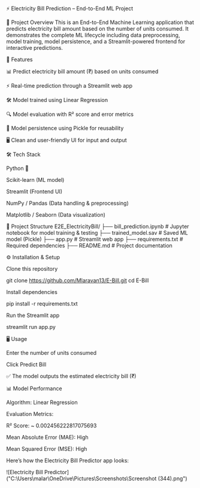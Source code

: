 ⚡ Electricity Bill Prediction – End-to-End ML Project

📌 Project Overview
This is an End-to-End Machine Learning application that predicts electricity bill amount based on the number of units consumed.
It demonstrates the complete ML lifecycle including data preprocessing, model training, model persistence, and a Streamlit-powered frontend for interactive predictions.

🚀 Features

📊 Predict electricity bill amount (₹) based on units consumed

⚡ Real-time prediction through a Streamlit web app

🛠️ Model trained using Linear Regression

🔍 Model evaluation with R² score and error metrics

💾 Model persistence using Pickle for reusability

🖥️ Clean and user-friendly UI for input and output

🛠️ Tech Stack

Python 🐍

Scikit-learn (ML model)

Streamlit (Frontend UI)

NumPy / Pandas (Data handling & preprocessing)

Matplotlib / Seaborn (Data visualization)

📂 Project Structure
E2E_ElectricityBill/
├── bill_prediction.ipynb     # Jupyter notebook for model training & testing
├── trained_model.sav         # Saved ML model (Pickle)
├── app.py                    # Streamlit web app
├── requirements.txt          # Required dependencies
├── README.md                 # Project documentation

⚙️ Installation & Setup

Clone this repository

git clone https://github.com/Mlaravan13/E-Bill.git
cd E-Bill


Install dependencies

pip install -r requirements.txt


Run the Streamlit app

streamlit run app.py

🖥️ Usage

Enter the number of units consumed

Click Predict Bill

✅ The model outputs the estimated electricity bill (₹)

📊 Model Performance

Algorithm: Linear Regression

Evaluation Metrics:

R² Score: ~ 0.002456222817075693

Mean Absolute Error (MAE): High

Mean Squared Error (MSE): High

Here’s how the Electricity Bill Predictor app looks:

![Electricity Bill Predictor]("C:\Users\malar\OneDrive\Pictures\Screenshots\Screenshot (344).png")